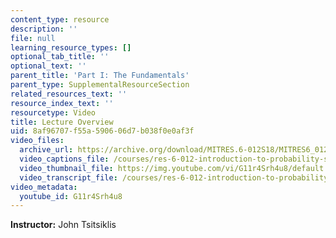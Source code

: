 ```yaml
---
content_type: resource
description: ''
file: null
learning_resource_types: []
optional_tab_title: ''
optional_text: ''
parent_title: 'Part I: The Fundamentals'
parent_type: SupplementalResourceSection
related_resources_text: ''
resource_index_text: ''
resourcetype: Video
title: Lecture Overview
uid: 8af96707-f55a-5906-06d7-b038f0e0af3f
video_files:
  archive_url: https://archive.org/download/MITRES.6-012S18/MITRES6_012S18_L09-01_300k.mp4
  video_captions_file: /courses/res-6-012-introduction-to-probability-spring-2018/2c1e01eda23e5b1982a4b91444b17a77_G11r4Srh4u8.vtt
  video_thumbnail_file: https://img.youtube.com/vi/G11r4Srh4u8/default.jpg
  video_transcript_file: /courses/res-6-012-introduction-to-probability-spring-2018/66ca7ed5d13a9b30ba7ae421194b5eb1_G11r4Srh4u8.pdf
video_metadata:
  youtube_id: G11r4Srh4u8
---
```


**Instructor:** John Tsitsiklis